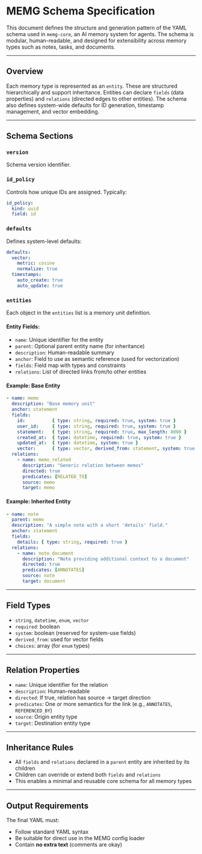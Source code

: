 # MEMG Schema Specification

This document defines the structure and generation pattern of the YAML schema used in `memg-core`, an AI memory system for agents. The schema is modular, human-readable, and designed for extensibility across memory types such as notes, tasks, and documents.

---

## Overview

Each memory type is represented as an `entity`. These are structured hierarchically and support inheritance. Entities can declare `fields` (data properties) and `relations` (directed edges to other entities). The schema also defines system-wide defaults for ID generation, timestamp management, and vector embedding.

---

## Schema Sections

### `version`

Schema version identifier.

### `id_policy`

Controls how unique IDs are assigned. Typically:

```yaml
id_policy:
  kind: uuid
  field: id
```

### `defaults`

Defines system-level defaults:

```yaml
defaults:
  vector:
    metric: cosine
    normalize: true
  timestamps:
    auto_create: true
    auto_update: true
```

### `entities`

Each object in the `entities` list is a memory unit definition.

#### Entity Fields:

* `name`: Unique identifier for the entity
* `parent`: Optional parent entity name (for inheritance)
* `description`: Human-readable summary
* `anchor`: Field to use as semantic reference (used for vectorization)
* `fields`: Field map with types and constraints
* `relations`: List of directed links from/to other entities

#### Example: Base Entity

```yaml
- name: memo
  description: "Base memory unit"
  anchor: statement
  fields:
    id:          { type: string, required: true, system: true }
    user_id:     { type: string, required: true, system: true }
    statement:   { type: string, required: true, max_length: 8000 }
    created_at:  { type: datetime, required: true, system: true }
    updated_at:  { type: datetime, system: true }
    vector:      { type: vector, derived_from: statement, system: true }
  relations:
    - name: memo_related
      description: "Generic relation between memos"
      directed: true
      predicates: [RELATED_TO]
      source: memo
      target: memo
```

#### Example: Inherited Entity

```yaml
- name: note
  parent: memo
  description: "A simple note with a short 'details' field."
  anchor: statement
  fields:
    details: { type: string, required: true }
  relations:
    - name: note_document
      description: "Note providing additional context to a document"
      directed: true
      predicates: [ANNOTATES]
      source: note
      target: document
```

---

## Field Types

* `string`, `datetime`, `enum`, `vector`
* `required`: boolean
* `system`: boolean (reserved for system-use fields)
* `derived_from`: used for vector fields
* `choices`: array (for `enum` types)

---

## Relation Properties

* `name`: Unique identifier for the relation
* `description`: Human-readable
* `directed`: If true, relation has source → target direction
* `predicates`: One or more semantics for the link (e.g., `ANNOTATES`, `REFERENCED_BY`)
* `source`: Origin entity type
* `target`: Destination entity type

---

## Inheritance Rules

* All `fields` and `relations` declared in a `parent` entity are inherited by its children
* Children can override or extend both `fields` and `relations`
* This enables a minimal and reusable core schema for all memory types

---

## Output Requirements

The final YAML must:

* Follow standard YAML syntax
* Be suitable for direct use in the MEMG config loader
* Contain **no extra text** (comments are okay)
